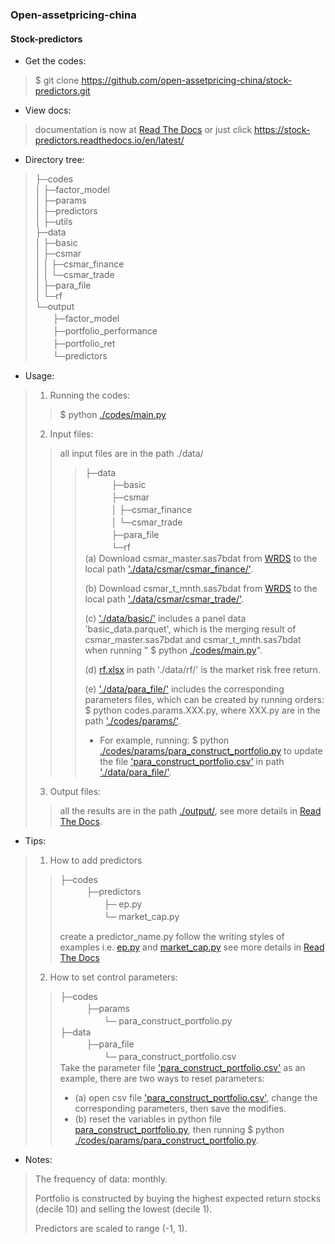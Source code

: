 
###  Open-assetpricing-china

#### Stock-predictors

* Get the codes:
 
> $ git clone https://github.com/open-assetpricing-china/stock-predictors.git

* View docs:

> documentation is now at [Read The Docs](https://stock-predictors.readthedocs.io/en/latest/) 
> or just click https://stock-predictors.readthedocs.io/en/latest/

* Directory tree:

> ├─codes    
> │  ├─factor_model  
> │  ├─params  
> │  ├─predictors  
> │  ├─utils  
> ├─data  
> │  ├─basic  
> │  ├─csmar  
> │  │  ├─csmar_finance  
> │  │  └─csmar_trade    
> │  ├─para_file   
> │  └─rf  
> └─output  
>　　├─factor_model  
>　　├─portfolio_performance  
>　　├─portfolio_ret  
>　　└─predictors  

* Usage:
> 1. Running the codes:
>> $ python [./codes/main.py](./codes/main.py)   
> 2. Input files:
>> all input files are in the path ./data/  
>>>   ├─data      
>>>　　　├─basic      
>>>　　　├─csmar    
>>>　　　│  ├─csmar_finance    
>>>　　　│  └─csmar_trade      
>>>　　　├─para_file     
>>>　　　└─rf     
>>> (a) Download csmar_master.sas7bdat from [WRDS](https://wrds-www.wharton.upenn.edu/) to the local path ['./data/csmar/csmar_finance/'](./data/csmar/csmar_finance/). 
>>>   
>>> (b) Download csmar_t_mnth.sas7bdat from [WRDS](https://wrds-www.wharton.upenn.edu/) to the local path ['./data/csmar/csmar_trade/'](./data/csmar/csmar_trade/).    
>>>
>>> (c) ['./data/basic/'](./data/basic/) includes a panel data 'basic_data.parquet', which is the merging result of
>>>   csmar_master.sas7bdat and csmar_t_mnth.sas7bdat when running " $ python [./codes/main.py](./codes/main.py)".
>>>
>>> (d) [rf.xlsx](./data/rf/rf.xlsx) in path './data/rf/' is the market risk free return.
>>>
>>> (e) ['./data/para_file/'](./data/para_file/) includes the corresponding parameters files, which can be created by 
>>> running orders: $ python codes.params.XXX.py, where XXX.py are in the path ['./codes/params/'](./codes/params/).  
>>>  * For example, running: $ python [./codes/params/para_construct_portfolio.py](./codes/params/para_construct_portfolio.py) to update the file 
      ['para_construct_portfolio.csv'](./data/para_file/para_construct_portfolio.csv) in path ['./data/para_file/'](./data/para_file/).    
> 3. Output files:      
>> all the results are in the path [./output/](./output/),
>> see more details in [Read The Docs](https://stock-predictors.readthedocs.io/en/latest/).

* Tips: 

> 1. How to add predictors 
>
>> ├─codes      
>>　　　├─predictors   
>>　　　　　├─ ep.py  
>>　　　　　└─ market_cap.py 
>>
>> create a predictor_name.py follow the writing styles of examples
>> i.e. [ep.py](./codes/predictors/ep.py) and [market_cap.py](./codes/predictors/market_cap.py) 
>> see more details in [Read The Docs](https://stock-predictors.readthedocs.io/en/latest/) 
> 2. How to set control parameters:
>> ├─codes      
>>　　　├─params         
>>　　　　　└─ para_construct_portfolio.py   
>> ├─data          
>>　　　├─para_file     
>>　　　　　└─ para_construct_portfolio.csv   
>> Take the parameter file ['para_construct_portfolio.csv'](./data/para_file/para_construct_portfolio.csv)
>> as an example, there are two ways to reset parameters:
>>  * (a) open csv file ['para_construct_portfolio.csv'](./data/para_file/para_construct_portfolio.csv), 
 change the corresponding parameters, then save the modifies.    
>> * (b) reset the variables in python file [para_construct_portfolio.py](./codes/params/para_construct_portfolio.py),
 then running $ python [./codes/params/para_construct_portfolio.py](./codes/params/para_construct_portfolio.py).

* Notes:  
> The frequency of data: monthly.
>
> Portfolio is constructed by buying the highest expected
return stocks (decile 10) and selling the lowest (decile 1).
>
> Predictors are scaled to range (-1, 1).